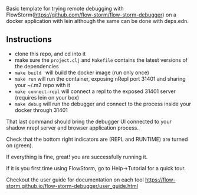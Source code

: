 Basic template for trying remote debugging with FlowStorm(https://github.com/flow-storm/flow-storm-debugger) on a docker application
with lein although the same can be done with deps.edn.
	
## Instructions

- clone this repo, and cd into it
- make sure the `project.clj` and `Makefile` contains the latest versions of the dependencies
- `make build ` will build the docker image (run only once)
- `make run` will run the container, exposing nRepl port 31401 and sharing your ~/.m2 repo with it
- `make connect-repl` will connect a repl to the exposed 31401 server (requires lein on your box)
- `make debug` will run the debugger and connect to the process inside your docker through 31401

That last command should bring the debugger UI connected to your shadow nrepl server and browser application process.

Check that the bottom right indicators are (REPL and RUNTIME) are turned on (green).

If everything is fine, great! you are successfully running it. 

If it is you first time using FlowStorm, go to Help->Tutorial for a quick tour.

Checkout the user guide for documentation on each tool https://flow-storm.github.io/flow-storm-debugger/user_guide.html
